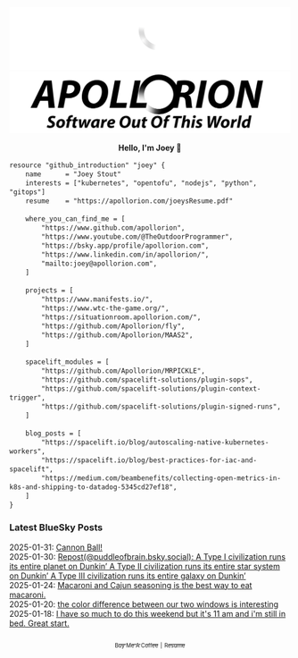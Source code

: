 ![Personal Website](https://raw.githubusercontent.com/Apollorion/apollorion/main/logos/new-large-white-transparent.png#gh-dark-mode-only)![Personal Website](https://raw.githubusercontent.com/Apollorion/apollorion/main/logos/new-large-black-transparent.png#gh-light-mode-only)

<p align="center">
    <b>Hello, I'm Joey 👋</b>
</p>

```hcl
resource "github_introduction" "joey" {
    name      = "Joey Stout"
    interests = ["kubernetes", "opentofu", "nodejs", "python", "gitops"]
    resume    = "https://apollorion.com/joeysResume.pdf"

    where_you_can_find_me = [
        "https://www.github.com/apollorion",
        "https://www.youtube.com/@TheOutdoorProgrammer",
        "https://bsky.app/profile/apollorion.com",
        "https://www.linkedin.com/in/apollorion/",
        "mailto:joey@apollorion.com",
    ]

    projects = [
        "https://www.manifests.io/",
        "https://www.wtc-the-game.org/",
        "https://situationroom.apollorion.com/",
        "https://github.com/Apollorion/fly",
        "https://github.com/Apollorion/MAAS2",
    ]

    spacelift_modules = [
        "https://github.com/Apollorion/MRPICKLE",
        "https://github.com/spacelift-solutions/plugin-sops",
        "https://github.com/spacelift-solutions/plugin-context-trigger",
        "https://github.com/spacelift-solutions/plugin-signed-runs",
    ]

    blog_posts = [
        "https://spacelift.io/blog/autoscaling-native-kubernetes-workers",
        "https://spacelift.io/blog/best-practices-for-iac-and-spacelift",
        "https://medium.com/beambenefits/collecting-open-metrics-in-k8s-and-shipping-to-datadog-5345cd27ef18",
    ]
}
```

### Latest BlueSky Posts
2025-01-31: [Cannon Ball! ](https://bsky.app/profile/apollorion.com/post/3lh2jpvt5vs2e)  
2025-01-30: [Repost(@puddleofbrain.bsky.social): A Type I civilization runs its entire planet on Dunkin’ A Type II civilization runs its entire star system on Dunkin’ A Type III civilization runs its entire galaxy on Dunkin’ ](https://bsky.app/profile/puddleofbrain.bsky.social/post/3lgymeic7gk2c)  
2025-01-24: [Macaroni and Cajun seasoning is the best way to eat macaroni. ](https://bsky.app/profile/apollorion.com/post/3lgh5fjs7qk2p)  
2025-01-20: [the color difference between our two windows is interesting ](https://bsky.app/profile/apollorion.com/post/3lg7dzybdgk2o)  
2025-01-18: [I have so much to do this weekend but it's 11 am and i'm still in bed. Great start. ](https://bsky.app/profile/apollorion.com/post/3lfzoyokuh226)  


<p align="center">
    <a href="https://www.buymeacoffee.com/apollorion"><sub><sub>Buy Me A Coffee</sub></sub></a> <sub><sub>|</sub></sub> <a href="https://apollorion.com/joeysResume.pdf"><sub><sub>Resume</sub></sub></a>
</p>
